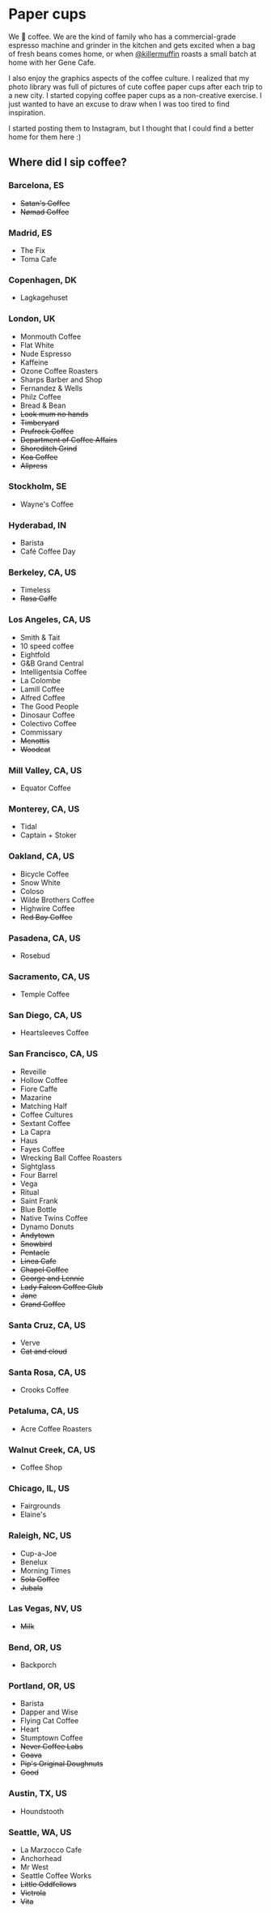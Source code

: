 # Paper cups

We 💖 coffee. We are the kind of family who has a commercial-grade espresso machine and grinder in the kitchen and gets excited when a bag of fresh beans comes home, or when [@killermuffin](https://twitter.com/killermuffin) roasts a small batch at home with her Gene Cafe.

I also enjoy the graphics aspects of the coffee culture. I realized that my photo library was full of pictures of cute coffee paper cups after each trip to a new city. I started copying coffee paper cups as a non-creative exercise. I just wanted to have an excuse to draw when I was too tired to find inspiration.

I started posting them to Instagram, but I thought that I could find a better home for them here :)

## Where did I sip coffee?

### Barcelona, ES

- ~~Satan's Coffee~~
- ~~Nømad Coffee~~

### Madrid, ES

- The Fix
- Toma Cafe

### Copenhagen, DK

- Lagkagehuset

### London, UK

- Monmouth Coffee
- Flat White
- Nude Espresso
- Kaffeine
- Ozone Coffee Roasters
- Sharps Barber and Shop
- Fernandez & Wells
- Philz Coffee
- Bread & Bean
- ~~Look mum no hands~~
- ~~Timberyard~~
- ~~Prufrock Coffee~~
- ~~Department of Coffee Affairs~~
- ~~Shoreditch Grind~~
- ~~Koa Coffee~~
- ~~Allpress~~

### Stockholm, SE

- Wayne's Coffee

### Hyderabad, IN

- Barista
- Café Coffee Day

### Berkeley, CA, US

- Timeless
- ~~Rasa Caffe~~

### Los Angeles, CA, US

- Smith & Tait
- 10 speed coffee
- Eightfold
- G&B Grand Central
- Intelligentsia Coffee
- La Colombe
- Lamill Coffee
- Alfred Coffee
- The Good People
- Dinosaur Coffee
- Colectivo Coffee
- Commissary
- ~~Menottis~~
- ~~Woodcat~~

### Mill Valley, CA, US

- Equator Coffee

### Monterey, CA, US

- Tidal
- Captain + Stoker

### Oakland, CA, US

- Bicycle Coffee
- Snow White
- Coloso
- Wilde Brothers Coffee
- Highwire Coffee
- ~~Red Bay Coffee~~

### Pasadena, CA, US

- Rosebud

### Sacramento, CA, US

- Temple Coffee

### San Diego, CA, US

- Heartsleeves Coffee

### San Francisco, CA, US

- Reveille
- Hollow Coffee
- Fiore Caffe
- Mazarine
- Matching Half
- Coffee Cultures
- Sextant Coffee
- La Capra
- Haus
- Fayes Coffee
- Wrecking Ball Coffee Roasters
- Sightglass
- Four Barrel
- Vega
- Ritual
- Saint Frank
- Blue Bottle
- Native Twins Coffee
- Dynamo Donuts
- ~~Andytown~~
- ~~Snowbird~~
- ~~Pentacle~~
- ~~Linea Cafe~~
- ~~Chapel Coffee~~
- ~~George and Lennie~~
- ~~Lady Falcon Coffee Club~~
- ~~Jane~~
- ~~Grand Coffee~~

### Santa Cruz, CA, US

- Verve
- ~~Cat and cloud~~

### Santa Rosa, CA, US

- Crooks Coffee

### Petaluma, CA, US

- Acre Coffee Roasters

### Walnut Creek, CA, US

- Coffee Shop

### Chicago, IL, US

- Fairgrounds
- Elaine's

### Raleigh, NC, US

- Cup-a-Joe
- Benelux
- Morning Times
- ~~Sola Coffee~~
- ~~Jubala~~

### Las Vegas, NV, US

- ~~Milk~~

### Bend, OR, US

- Backporch

### Portland, OR, US

- Barista
- Dapper and Wise
- Flying Cat Coffee
- Heart
- Stumptown Coffee
- ~~Never Coffee Labs~~
- ~~Coava~~
- ~~Pip's Original Doughnuts~~
- ~~Good~~

### Austin, TX, US

- Houndstooth

### Seattle, WA, US

- La Marzocco Cafe
- Anchorhead
- Mr West
- Seattle Coffee Works
- ~~Little Oddfellows~~
- ~~Victrola~~
- ~~Vita~~
